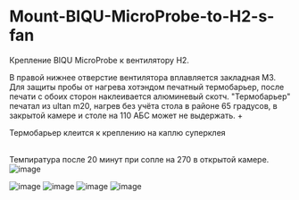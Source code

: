 # Mount-BIQU-MicroProbe-to-H2-s-fan
Крепление BIQU MicroProbe к вентилятору H2.

В правой нижнее отверстие вентилятора вплавляется закладная М3.
<br>Для защиты пробы от нагрева хотэндом печатный термобарьер, после печати с обоих сторон наклеивается алюминевый скотч. "Термобарьер" печатал из ultan m20, нагрев без учёта стола в районе 65 градусов, в закрытой камере и столе на 110 АБС может не выдержать. +

Термобарьер клеится к креплению на каплю суперклея

<br>Темпиратура после 20 минут при сопле на 270 в открытой камере.
![image](https://github.com/Murrdo/Mount-BIQU-MicroProbe-to-H2-s-fan/assets/146051709/ea6e2467-02ba-4da5-bf3f-633b661e122a)

![image](https://github.com/Murrdo/Mount-BIQU-MicroProbe-to-H2-s-fan/assets/146051709/fe6bc823-b7f7-4632-a2ce-e6bbd371a3aa)
![image](https://github.com/Murrdo/Mount-BIQU-MicroProbe-to-H2-s-fan/assets/146051709/6c238fe5-9baa-4e0c-93ad-1246a46cf3cb)
![image](https://github.com/Murrdo/Mount-BIQU-MicroProbe-to-H2-s-fan/assets/146051709/1d02ecf9-40fd-4393-a225-e45aac88858e)
![image](https://github.com/Murrdo/Mount-BIQU-MicroProbe-to-H2-s-fan/assets/146051709/ca82a1eb-898c-4f2c-8e47-e1a3b25b95ab)
